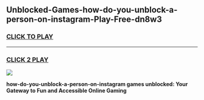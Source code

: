 
## Unblocked-Games-how-do-you-unblock-a-person-on-instagram-Play-Free-dn8w3
<h3>
<a href="https://premium76.site?title=how-do-you-unblock-a-person-on-instagram&ref=21A">CLICK TO PLAY</a></h3>
<hr>

<h3>
<a href="https://premium76.site?title=how-do-you-unblock-a-person-on-instagram&ref=21A">CLICK 2 PLAY</a>
  
</h3>

<a href="https://premium76.site?title=how-do-you-unblock-a-person-on-instagram&ref=21A"><img src="https://clearcache.store/games.png"></a>


**how-do-you-unblock-a-person-on-instagram games unblocked: Your Gateway to Fun and Accessible Online Gaming**
